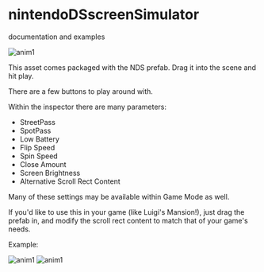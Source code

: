 # nintendoDSscreenSimulator
documentation and examples

![anim1](https://github.com/eagleEggs/nintendoDSscreenSimulator/blob/master/ds.gif?raw=true)


This asset comes packaged with the NDS prefab.
Drag it into the scene and hit play.

There are a few buttons to play around with.

Within the inspector there are many parameters:

 - StreetPass
 - SpotPass
 - Low Battery
 - Flip Speed
 - Spin Speed
 - Close Amount
 - Screen Brightness
 - Alternative Scroll Rect Content
 
 Many of these settings may be available within Game Mode as well.
 
 If you'd like to use this in your game (like Luigi's Mansion!), just
 drag the prefab in, and modify the scroll rect content to match that of your game's needs.
 
 

Example:

![anim1](https://github.com/eagleEggs/nintendoDSscreenSimulator/blob/master/DSInspectorParameters.png?raw=true)
![anim1](https://github.com/eagleEggs/nintendoDSscreenSimulator/blob/master/testing/dsTesting_materials.gif?raw=true)
